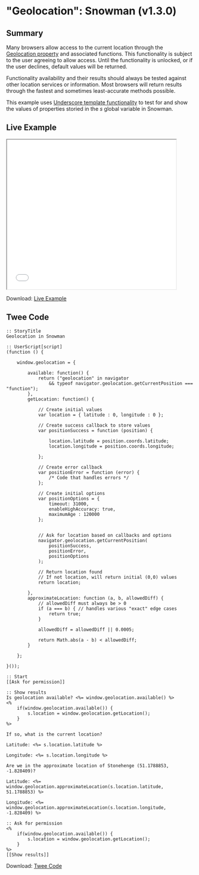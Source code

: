 # "Geolocation": Snowman (v1.3.0)

## Summary

Many browsers allow access to the current location through the [Geolocation property](https://developer.mozilla.org/en-US/docs/Web/API/Geolocation) and associated functions. This functionality is subject to the user agreeing to allow access. Until the functionality is unlocked, or if the user declines, default values will be returned.

Functionality availability and their results should always be tested against other location services or information. Most browsers will return results through the fastest and sometimes least-accurate methods possible.

This example uses [Underscore template functionality](http://underscorejs.org/#template) to test for and show the values of properties storied in the *s* global variable in Snowman.

## Live Example

<section>
<iframe src="snowman_geolocation_example.html" height=400 width=90%></iframe>

Download: <a href="snowman_geolocation_example.html" target="_blank">Live Example</a>
</section>

## Twee Code

```
:: StoryTitle
Geolocation in Snowman

:: UserScript[script]
(function () {

	window.geolocation = {

		available: function() {
			return ("geolocation" in navigator 
				&& typeof navigator.geolocation.getCurrentPosition === "function");
		},
		getLocation: function() {

			// Create initial values
			var location = { latitude : 0, longitude : 0 };
			
			// Create success callback to store values
			var	positionSuccess = function (position) {
				
				location.latitude = position.coords.latitude;
				location.longitude = position.coords.longitude;

			};
			
			// Create error callback
			var positionError = function (error) {
				/* Code that handles errors */
			};
			
			// Create initial options
			var positionOptions = {
				timeout: 31000, 
				enableHighAccuracy: true,
				maximumAge : 120000
			};
			

			// Ask for location based on callbacks and options
			navigator.geolocation.getCurrentPosition(
				positionSuccess,
				positionError,
				positionOptions
			);

			// Return location found
			// If not location, will return initial (0,0) values
			return location;

		},
		approximateLocation: function (a, b, allowedDiff) { 
		    // allowedDiff must always be > 0
			if (a === b) { // handles various "exact" edge cases
				return true;
			}

			allowedDiff = allowedDiff || 0.0005;
			
			return Math.abs(a - b) < allowedDiff;
		}

	};
	
}());

:: Start
[[Ask for permission]]

:: Show results
Is geolocation available? <%= window.geolocation.available() %>
<%
	if(window.geolocation.available()) {
		s.location = window.geolocation.getLocation();
	}
%>

If so, what is the current location?

Latitude: <%= s.location.latitude %>

Longitude: <%= s.location.longitude %>

Are we in the approximate location of Stonehenge (51.1788853, -1.828409)?

Latitude: <%= window.geolocation.approximateLocation(s.location.latitude, 51.1788853) %>

Longitude: <%= window.geolocation.approximateLocation(s.location.longitude, -1.828409) %>

:: Ask for permission
<%
	if(window.geolocation.available()) {
		s.location = window.geolocation.getLocation();
	}
%>
[[Show results]]

```

Download: <a href="snowman_geolocation_twee.txt" target="_blank">Twee Code</a>
